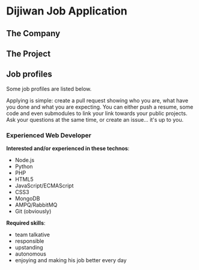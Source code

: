 # Dijiwan Job Application

## The Company


## The Project

## Job profiles

Some job profiles are listed below.

Applying is simple: create a pull request showing who you are, what have you done and what you are expecting.
You can either push a resume, some code and even submodules to link your link towards your public projects.
Ask your questions at the same time, or create an issue… it's up to you.

### Experienced Web Developer

__Interested and/or experienced in these technos__:
* Node.js
* Python
* PHP
* HTML5
* JavaScript/ECMAScript
* CSS3
* MongoDB
* AMPQ/RabbitMQ
* Git (obviously)

__Required skills__:
* team talkative
* responsible
* upstanding
* autonomous
* enjoying and making his job better every day
